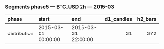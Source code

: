 ### Segments phase5 — BTC_USD 2h — 2015-03

| phase        | start               | end                 |   d1_candles |   h2_bars |
|:-------------|:--------------------|:--------------------|-------------:|----------:|
| distribution | 2015-03-01 00:00:00 | 2015-03-31 22:00:00 |           31 |       372 |